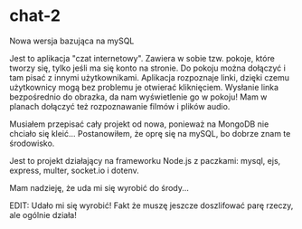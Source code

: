 # chat-2
Nowa wersja bazująca na mySQL

Jest to aplikacja "czat internetowy". Zawiera w sobie tzw. pokoje, które tworzy się, tylko jeśli ma się konto na stronie. Do pokoju można dołączyć i tam pisać z innymi użytkownikami. Aplikacja rozpoznaje linki, dzięki czemu użytkownicy mogą bez problemu je otwierać kliknięciem. Wysłanie linka bezpośrednio do obrazka, da nam wyświetlenie go w pokoju! Mam w planach dołączyć też rozpoznawanie filmów i plików audio.

Musiałem przepisać cały projekt od nowa, ponieważ na MongoDB nie chciało się kleić...
Postanowiłem, że oprę się na mySQL, bo dobrze znam te środowisko.

Jest to projekt działający na frameworku Node.js z paczkami: mysql, ejs, express, multer, socket.io i dotenv.

Mam nadzieję, że uda mi się wyrobić do środy...

EDIT:
Udało mi się wyrobić! Fakt że muszę jeszcze doszlifować parę rzeczy, ale ogólnie działa!
